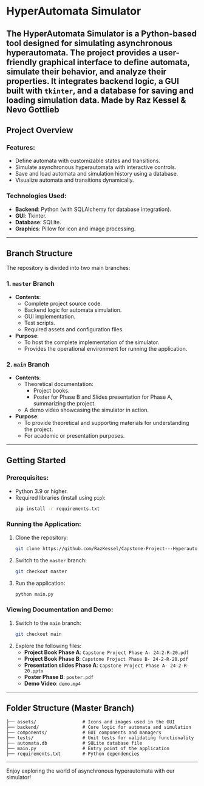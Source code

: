 # HyperAutomata Simulator

The **HyperAutomata Simulator** is a Python-based tool designed for simulating asynchronous hyperautomata. The project provides a user-friendly graphical interface to define automata, simulate their behavior, and analyze their properties. It integrates backend logic, a GUI built with `tkinter`, and a database for saving and loading simulation data.
Made by Raz Kessel & Nevo Gottlieb
---

## **Project Overview**

### Features:
- Define automata with customizable states and transitions.
- Simulate asynchronous hyperautomata with interactive controls.
- Save and load automata and simulation history using a database.
- Visualize automata and transitions dynamically.

### Technologies Used:
- **Backend**: Python (with SQLAlchemy for database integration).
- **GUI**: Tkinter.
- **Database**: SQLite.
- **Graphics**: Pillow for icon and image processing.

---

## **Branch Structure**

The repository is divided into two main branches:

### **1. `master` Branch**
- **Contents**:
  - Complete project source code.
  - Backend logic for automata simulation.
  - GUI implementation.
  - Test scripts.
  - Required assets and configuration files.
- **Purpose**:
  - To host the complete implementation of the simulator.
  - Provides the operational environment for running the application.

### **2. `main` Branch**
- **Contents**:
  - Theoretical documentation:
    - Project books.
    - Poster for Phase B and Slides presentation for Phase A, summarizing the project.
  - A demo video showcasing the simulator in action.
- **Purpose**:
  - To provide theoretical and supporting materials for understanding the project.
  - For academic or presentation purposes.

---

## **Getting Started**

### Prerequisites:
- Python 3.9 or higher.
- Required libraries (install using `pip`):
  ```bash
  pip install -r requirements.txt
  ```

### Running the Application:
1. Clone the repository:
   ```bash
   git clone https://github.com/RazKessel/Capstone-Project---Hyperautomata-Simulator.git
   ```
2. Switch to the `master` branch:
   ```bash
   git checkout master
   ```
3. Run the application:
   ```bash
   python main.py
   ```

### Viewing Documentation and Demo:
1. Switch to the `main` branch:
   ```bash
   git checkout main
   ```
2. Explore the following files:
   - **Project Book Phase A**: `Capstone Project Phase A- 24-2-R-20.pdf`
   - **Project Book Phase B**: `Capstone Project Phase B- 24-2-R-20.pdf`
   - **Presentation slides Phase A**: `Capstone Project Phase A- 24-2-R-20.pptx`
   - **Poster Phase B**: `poster.pdf`
   - **Demo Video**: `demo.mp4`

---

## **Folder Structure (Master Branch)**

```
├── assets/                 # Icons and images used in the GUI
├── backend/                # Core logic for automata and simulation
├── components/             # GUI components and managers
├── tests/                  # Unit tests for validating functionality
├── automata.db             # SQLite database file
├── main.py                 # Entry point of the application
├── requirements.txt        # Python dependencies
```

---


Enjoy exploring the world of asynchronous hyperautomata with our simulator!
